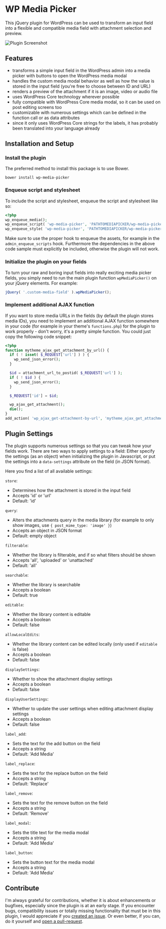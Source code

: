 # WP Media Picker

This jQuery plugin for WordPress can be used to transform an input field into a flexible and compatible media field with attachment selection and preview.

![Plugin Screenshot](https://raw.githubusercontent.com/felixarntz/wp-media-picker/master/screenshot.png)

## Features

* transforms a simple input field in the WordPress admin into a media picker with buttons to open the WordPress media modal
* handles the custom media modal behavior as well as how the value is stored in the input field (you're free to choose between ID and URL)
* renders a preview of the attachment if it is an image, video or audio file
* uses WordPress Core technology wherever possible
* fully compatible with WordPress Core media modal, so it can be used on post editing screens too
* customizable with numerous settings which can be defined in the function call or as data attributes
* since it only uses WordPress Core strings for the labels, it has probably been translated into your language already

## Installation and Setup

### Install the plugin

The preferred method to install this package is to use Bower.
```
bower install wp-media-picker
```

### Enqueue script and stylesheet

To include the script and stylesheet, enqueue the script and stylesheet like so:
```php
<?php
wp_enqueue_media();
wp_enqueue_script( 'wp-media-picker', 'PATHTOMEDIAPICKER/wp-media-picker.min.js', array( 'jQuery', 'media-editor' ), '0.2.0', true );
wp_enqueue_style( 'wp-media-picker', 'PATHTOMEDIAPICKER/wp-media-picker.min.css', array(), '0.2.0' );

```

Make sure to use the proper hook to enqueue the assets, for example in the `admin_enqueue_scripts` hook. Furthermore the dependencies in the above code sample must explicitly be included, otherwise the plugin will not work.

### Initialize the plugin on your fields

To turn your raw and boring input fields into really exciting media picker fields, you simply need to run the main plugin function `wpMediaPicker()` on your jQuery elements. For example:

```js
jQuery( '.custom-media-field' ).wpMediaPicker();
```

### Implement additional AJAX function

If you want to store media URLs in the fields (by default the plugin stores media IDs), you need to implement an additional AJAX function somewhere in your code (for example in your theme's `functions.php`) for the plugin to work properly - don't worry, it's a pretty simple function. You could just copy the following code snippet:

```php
<?php
function mytheme_ajax_get_attachment_by_url() {
  if ( ! isset( $_REQUEST['url'] ) ) {
    wp_send_json_error();
  }

  $id = attachment_url_to_postid( $_REQUEST['url'] );
  if ( ! $id ) {
    wp_send_json_error();
  }

  $_REQUEST['id'] = $id;

  wp_ajax_get_attachment();
  die();
}
add_action( 'wp_ajax_get-attachment-by-url', 'mytheme_ajax_get_attachment_by_url', 15 );
```

## Plugin Settings

The plugin supports numerous settings so that you can tweak how your fields work. There are two ways to apply settings to a field: Either specify the settings (as an object) when initializing the plugin in Javascript, or put the settings into a `data-settings` attribute on the field (in JSON format).

Here you find a list of all available settings:

`store`:
* Determines how the attachment is stored in the input field
* Accepts 'id' or 'url'
* Default: 'id'

`query`:
* Alters the attachments query in the media library (for example to only show images, use `{ post_mime_type: 'image' }`)
* Accepts an object in JSON format
* Default: empty object

`filterable`:
* Whether the library is filterable, and if so what filters should be shown
* Accepts 'all', 'uploaded' or 'unattached'
* Default: 'all'

`searchable`:
* Whether the library is searchable
* Accepts a boolean
* Default: true

`editable`:
* Whether the library content is editable
* Accepts a boolean
* Default: false

`allowLocalEdits`:
* Whether the library content can be edited locally (only used if `editable` is false)
* Accepts a boolean
* Default: false

`displaySettings`:
* Whether to show the attachment display settings
* Accepts a boolean
* Default: false

`displayUserSettings`:
* Whether to update the user settings when editing attachment display settings
* Accepts a boolean
* Default: false

`label_add`:
* Sets the text for the add button on the field
* Accepts a string
* Default: 'Add Media'

`label_replace`:
* Sets the text for the replace button on the field
* Accepts a string
* Default: 'Replace'

`label_remove`:
* Sets the text for the remove button on the field
* Accepts a string
* Default: 'Remove'

`label_modal`:
* Sets the title text for the media modal
* Accepts a string
* Default: 'Add Media'

`label_button`:
* Sets the button text for the media modal
* Accepts a string
* Default: 'Add Media'

## Contribute

I'm always grateful for contributions, whether it is about enhancements or bugfixes, especially since the plugin is at an early stage. If you encounter bugs, compatibility issues or totally missing functionality that must be in this plugin, I would appreciate if you [created an issue](https://github.com/felixarntz/wp-media-picker/issues). Or even better, if you can, do it yourself and [open a pull-request](https://github.com/felixarntz/wp-media-picker/pulls).
